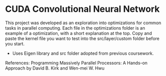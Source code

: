 # CUDA Convolutional Neural Network
This project was developed as an exploration into optimizations for common tasks in parallel computing. Each file in the optimizations folder is an example of a optimization, with a short explanation at the top. Copy and paste the kernel file you want to test into the src/layer/custom folder before you start.
- Uses Eigen library and src folder adopted from previous coursework.

References: Programming Massively Parallel Processors: A Hands-on Approach by David B. Kirk and Wen-mei W. Hwu